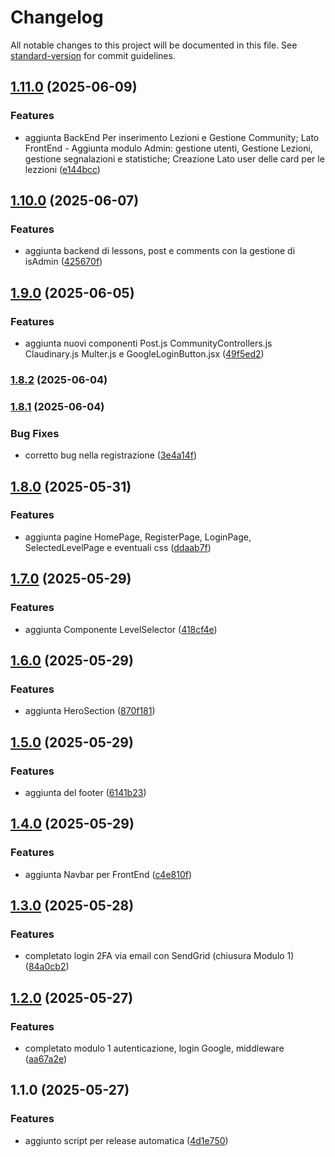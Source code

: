 # Changelog

All notable changes to this project will be documented in this file. See [standard-version](https://github.com/conventional-changelog/standard-version) for commit guidelines.

## [1.11.0](https://github.com/AliLa-Crypto/Ali-La_Crypto/compare/v1.10.0...v1.11.0) (2025-06-09)


### Features

* aggiunta BackEnd Per inserimento Lezioni e Gestione Community; Lato FrontEnd - Aggiunta  modulo Admin: gestione utenti, Gestione Lezioni, gestione  segnalazioni e statistiche; Creazione Lato user delle card per le lezzioni ([e144bcc](https://github.com/AliLa-Crypto/Ali-La_Crypto/commit/e144bcc429cf0c9fb379db966069f10196faf0d0))

## [1.10.0](https://github.com/AliLa-Crypto/Ali-La_Crypto/compare/v1.9.0...v1.10.0) (2025-06-07)


### Features

* aggiunta backend di lessons, post e comments con la gestione di isAdmin ([425670f](https://github.com/AliLa-Crypto/Ali-La_Crypto/commit/425670f8cd1519bfb0f3b89f8b9afc18d3b4f37f))

## [1.9.0](https://github.com/AliLa-Crypto/Ali-La_Crypto/compare/v1.8.2...v1.9.0) (2025-06-05)


### Features

* aggiunta nuovi componenti Post.js CommunityControllers.js Claudinary.js Multer.js e GoogleLoginButton.jsx ([49f5ed2](https://github.com/AliLa-Crypto/Ali-La_Crypto/commit/49f5ed2d38f2411f0730f7f18102138ab2a7dbd7))

### [1.8.2](https://github.com/AliLa-Crypto/Ali-La_Crypto/compare/v1.8.1...v1.8.2) (2025-06-04)

### [1.8.1](https://github.com/AliLa-Crypto/Ali-La_Crypto/compare/v1.8.0...v1.8.1) (2025-06-04)


### Bug Fixes

* corretto bug nella registrazione ([3e4a14f](https://github.com/AliLa-Crypto/Ali-La_Crypto/commit/3e4a14f5bc1e9c3d1e2fdffabcc395fdca6d0c7d))

## [1.8.0](https://github.com/AliLa-Crypto/Ali-La_Crypto/compare/v1.7.0...v1.8.0) (2025-05-31)


### Features

* aggiunta pagine HomePage, RegisterPage, LoginPage, SelectedLevelPage e eventuali css ([ddaab7f](https://github.com/AliLa-Crypto/Ali-La_Crypto/commit/ddaab7fbbdbf722788987ea91b94952fc56cc1b0))

## [1.7.0](https://github.com/AliLa-Crypto/Ali-La_Crypto/compare/v1.6.0...v1.7.0) (2025-05-29)


### Features

* aggiunta Componente LevelSelector ([418cf4e](https://github.com/AliLa-Crypto/Ali-La_Crypto/commit/418cf4e184c9cc79248630a7e30b33b3e02bee5f))

## [1.6.0](https://github.com/AliLa-Crypto/Ali-La_Crypto/compare/v1.5.0...v1.6.0) (2025-05-29)


### Features

* aggiunta HeroSection ([870f181](https://github.com/AliLa-Crypto/Ali-La_Crypto/commit/870f181f55602227b7a56e0b5268a53efae6c4e2))

## [1.5.0](https://github.com/AliLa-Crypto/Ali-La_Crypto/compare/v1.4.0...v1.5.0) (2025-05-29)


### Features

* aggiunta del footer ([6141b23](https://github.com/AliLa-Crypto/Ali-La_Crypto/commit/6141b23ea0a16235854815a7bba8291e4e06a60d))

## [1.4.0](https://github.com/AliLa-Crypto/Ali-La_Crypto/compare/v1.3.0...v1.4.0) (2025-05-29)


### Features

* aggiunta Navbar per FrontEnd ([c4e810f](https://github.com/AliLa-Crypto/Ali-La_Crypto/commit/c4e810f9f9d2275687d7cb4dd09d2a84d3482544))

## [1.3.0](https://github.com/AliLa-Crypto/Ali-La_Crypto/compare/v1.2.0...v1.3.0) (2025-05-28)


### Features

* completato login 2FA via email con SendGrid (chiusura Modulo 1) ([84a0cb2](https://github.com/AliLa-Crypto/Ali-La_Crypto/commit/84a0cb238b38b0ed7cee0374d9ee8667665447fc))

## [1.2.0](https://github.com/AliLa-Crypto/Ali-La_Crypto/compare/v1.1.0...v1.2.0) (2025-05-27)


### Features

* completato modulo 1 autenticazione, login Google, middleware ([aa67a2e](https://github.com/AliLa-Crypto/Ali-La_Crypto/commit/aa67a2e842561e835c8dd2898ce302df338f7544))

## 1.1.0 (2025-05-27)


### Features

* aggiunto script per release automatica ([4d1e750](https://github.com/AliLa-Crypto/Ali-La_Crypto/commit/4d1e750f561fa7638c3c2beac051abadb9efc9fb))
